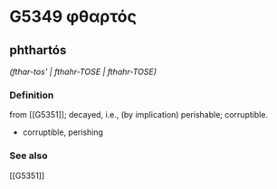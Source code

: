 # G5349 φθαρτός

## phthartós

_(fthar-tos' | fthahr-TOSE | fthahr-TOSE)_

### Definition

from [[G5351]]; decayed, i.e., (by implication) perishable; corruptible.

- corruptible, perishing

### See also

[[G5351]]

